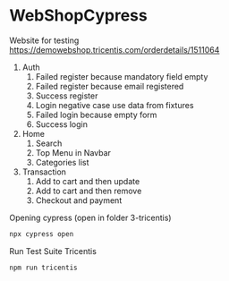 # WebShopCypress

Website for testing https://demowebshop.tricentis.com/orderdetails/1511064

1. Auth
   1. Failed register because mandatory field empty
   2. Failed register because email registered
   3. Success register
   4. Login negative case use data from fixtures
   5. Failed login because empty form
   6. Success login
2. Home
   1. Search
   2. Top Menu in Navbar
   3. Categories list
3. Transaction
   1. Add to cart and then update
   2. Add to cart and then remove
   3. Checkout and payment

Opening cypress (open in folder 3-tricentis)

```sh
npx cypress open
```

Run Test Suite Tricentis

```sh
npm run tricentis
```
